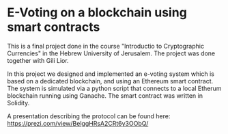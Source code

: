 # E-Voting on a blockchain using smart contracts
This is a final project done in the course "Introductio to Cryptographic Currencies" in the Hebrew University of Jerusalem.
The project was done together with Gili Lior. 

In this project we designed and implemented an e-voting system which is based on a dedicated blockchain, and using an Ethereum smart contract. The system is simulated via a python script that connects to a local Etherum blockchain running using Ganache. The smart contract was written in Solidity.

A presentation describing the protocol can be found here: https://prezi.com/view/BelggHRsA2CRt6y3OObQ/
